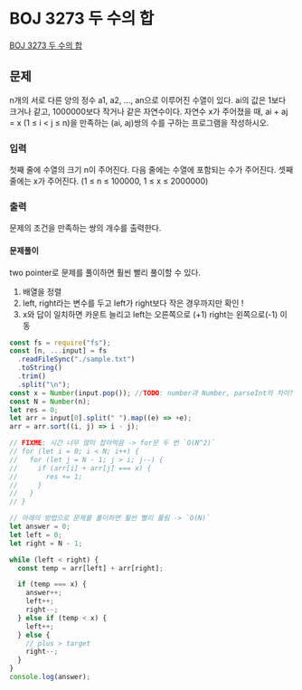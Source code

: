 # BOJ 3273 두 수의 합

[BOJ 3273 두 수의 합](https://www.acmicpc.net/problem/3273)

## 문제

n개의 서로 다른 양의 정수 a1, a2, ..., an으로 이루어진 수열이 있다. ai의 값은 1보다 크거나 같고, 1000000보다 작거나 같은 자연수이다. 자연수 x가 주어졌을 때, ai + aj = x (1 ≤ i < j ≤ n)을 만족하는 (ai, aj)쌍의 수를 구하는 프로그램을 작성하시오.

### 입력

첫째 줄에 수열의 크기 n이 주어진다. 다음 줄에는 수열에 포함되는 수가 주어진다. 셋째 줄에는 x가 주어진다. (1 ≤ n ≤ 100000, 1 ≤ x ≤ 2000000)

### 출력

문제의 조건을 만족하는 쌍의 개수를 출력한다.

#### 문제풀이

two pointer로 문제를 풀이하면 훨씬 빨리 풀이할 수 있다.

1. 배열을 정렬
2. left, right라는 변수를 두고 left가 right보다 작은 경우까지만 확인 !
3. x와 답이 일치하면 카운트 늘리고 left는 오른쪽으로 (+1) right는 왼쪽으로(-1) 이동

```js
const fs = require("fs");
const [n, ...input] = fs
  .readFileSync("./sample.txt")
  .toString()
  .trim()
  .split("\n");
const x = Number(input.pop()); //TODO: number과 Number, parseInt의 차이?
const N = Number(n);
let res = 0;
let arr = input[0].split(" ").map((e) => +e);
arr = arr.sort((i, j) => i - j);

// FIXME: 시간 너무 많이 잡아먹음 -> for문 두 번 `O(N^2)`
// for (let i = 0; i < N; i++) {
//   for (let j = N - 1; j > i; j--) {
//     if (arr[i] + arr[j] === x) {
//       res += 1;
//     }
//   }
// }

// 아래의 방법으로 문제를 풀이하면 훨씬 빨리 풀림 -> `O(N)`
let answer = 0;
let left = 0;
let right = N - 1;

while (left < right) {
  const temp = arr[left] + arr[right];

  if (temp === x) {
    answer++;
    left++;
    right--;
  } else if (temp < x) {
    left++;
  } else {
    // plus > target
    right--;
  }
}
console.log(answer);
```
